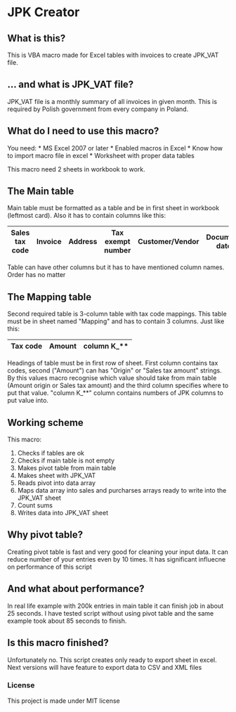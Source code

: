 # JPK Creator

## What is this?
This is VBA macro made for Excel tables with invoices to create JPK_VAT file. 

## ... and what is JPK_VAT file?
JPK_VAT file is a monthly summary of all invoices in given month. This is required by Polish government from every company in Poland. 

## What do I need to use this macro?

You need:
    * MS Excel 2007 or later
    * Enabled macros in Excel
    * Know how to import macro file in excel
    * Worksheet with proper data tables

This macro need 2 sheets in workbook to work. 

## The Main table
Main table must be formatted as a table and be in first sheet in workbook (leftmost card). Also it has to contain columns like this:

|  Sales tax code  |  Invoice  |  Address  |  Tax exempt number  |  Customer/Vendor  |  Document date  |  Date  |  Amount origin  |  Sales tax amount  |
|------------------|-----------|-----------|---------------------|-------------------|-----------------|--------|-----------------|--------------------|

Table can have other columns but it has to have mentioned column names. Order has no matter

## The Mapping table
Second required table is 3-column table with tax code mappings. This table must be in sheet named "Mapping" and has to contain 3 columns. Just like this: 

|  Tax code  |  Amount  |  column K_**  |
|------------|----------|---------------|


Headings of table must be in first row of sheet. First column contains tax codes, second ("Amount") can has "Origin" or "Sales tax amount" strings. By this values macro recognise which value should take from main table (Amount origin or Sales tax amount) and the third column specifies where to put that value. "column K_**" column contains numbers of JPK columns to put value into.

## Working scheme

 This macro:

1. Checks if tables are ok
2. Checks if main table is not empty
3. Makes pivot table from main table
4. Makes sheet with JPK_VAT
5. Reads pivot into data array
6. Maps data array into sales and purcharses arrays ready to write into the JPK_VAT sheet
7. Count sums
8. Writes data into JPK_VAT sheet

## Why pivot table? 
Creating pivot table is fast and very good for cleaning your input data. It can reduce number of your entries even by 10 times. It has significant influecne on performance of this script

## And what about performance?
In real life example with 200k entries in main table it can finish job in about 25 seconds. I have tested script without using pivot table and the same example took about 85 seconds to finish.

## Is this macro finished?
Unfortunately no. This script creates only ready to export sheet in excel. Next versions will have feature to export data to CSV and XML files

### License
This project is made under MIT license